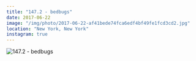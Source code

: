 ```yaml
---
title: "147.2 - bedbugs"
date: 2017-06-22
image: "/img/photo/2017-06-22-af41bede74fca6edf4bf49fe1fcd3cd2.jpg"
location: "New York, New York"
instagram: true
---
```


![147.2 - bedbugs](/img/photo/2017-06-22-af41bede74fca6edf4bf49fe1fcd3cd2.jpg)

